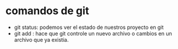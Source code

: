 # comandos de git

- git status: podemos ver el estado de nuestros proyecto en git
- git add <file>: hace que git controle un nuevo archivo o cambios en un archivo que ya existia.
